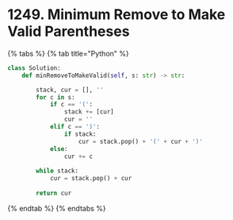 # 1249. Minimum Remove to Make Valid Parentheses

{% tabs %}
{% tab title="Python" %}
```python
class Solution:
    def minRemoveToMakeValid(self, s: str) -> str:

        stack, cur = [], ''
        for c in s:
            if c == '(':
                stack += [cur]
                cur = ''
            elif c == ')':
                if stack:
                    cur = stack.pop() + '(' + cur + ')' 
            else:
                cur += c
        
        while stack:
            cur = stack.pop() + cur
        
        return cur
```
{% endtab %}
{% endtabs %}

